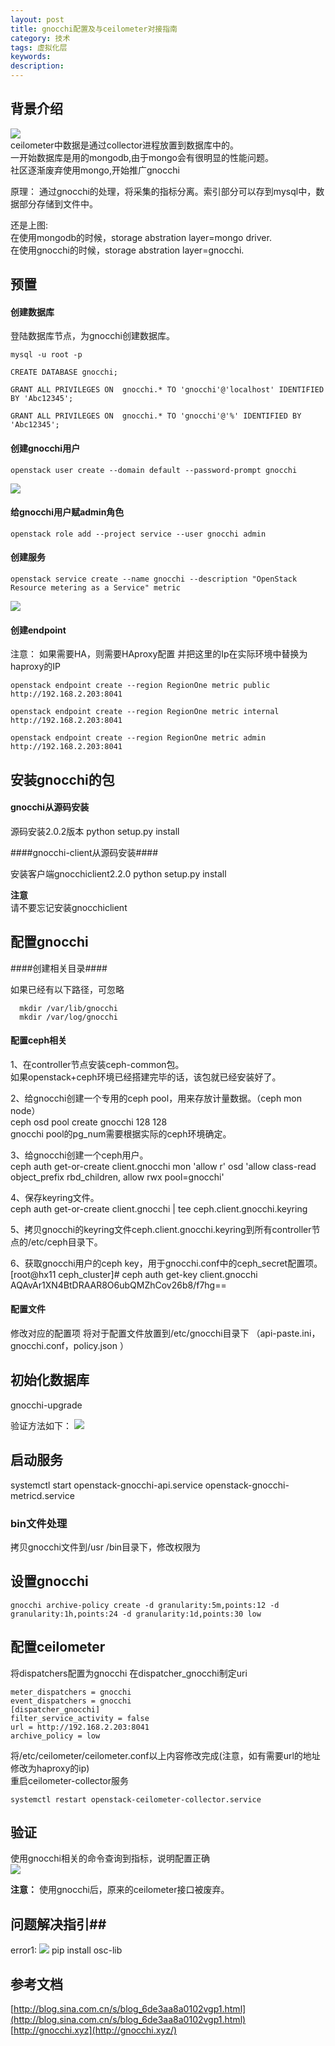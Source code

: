 ```yaml
---
layout: post
title: gnocchi配置及与ceilometer对接指南
category: 技术
tags: 虚拟化层
keywords: 
description: 
---
```


## 背景介绍 ##

![](http://i.imgur.com/NWW2RPp.png)  
ceilometer中数据是通过collector进程放置到数据库中的。  
一开始数据库是用的mongodb,由于mongo会有很明显的性能问题。  
社区逐渐废弃使用mongo,开始推广gnocchi  

原理：
通过gnocchi的处理，将采集的指标分离。索引部分可以存到mysql中，数据部分存储到文件中。  

还是上图:  
在使用mongodb的时候，storage abstration layer=mongo driver.  
在使用gnocchi的时候，storage abstration layer=gnocchi.

## 预置 ##

#### 创建数据库 ####

登陆数据库节点，为gnocchi创建数据库。

    mysql -u root -p
    
    CREATE DATABASE gnocchi;
     
    GRANT ALL PRIVILEGES ON  gnocchi.* TO 'gnocchi'@'localhost' IDENTIFIED BY 'Abc12345';
     
    GRANT ALL PRIVILEGES ON  gnocchi.* TO 'gnocchi'@'%' IDENTIFIED BY 'Abc12345';

#### 创建gnocchi用户 ####

    openstack user create --domain default --password-prompt gnocchi

![](http://i.imgur.com/brU0SN5.png)

#### 给gnocchi用户赋admin角色 ####

    openstack role add --project service --user gnocchi admin

#### 创建服务 ####

    openstack service create --name gnocchi --description "OpenStack Resource metering as a Service" metric

![](http://i.imgur.com/AikAV5p.png)

#### 创建endpoint ####

注意：
如果需要HA，则需要HAproxy配置
并把这里的Ip在实际环境中替换为haproxy的IP

    openstack endpoint create --region RegionOne metric public http://192.168.2.203:8041

    openstack endpoint create --region RegionOne metric internal http://192.168.2.203:8041

    openstack endpoint create --region RegionOne metric admin http://192.168.2.203:8041


## 安装gnocchi的包 ##

#### gnocchi从源码安装 ####

源码安装2.0.2版本
python setup.py install


####gnocchi-client从源码安装####

安装客户端gnocchiclient2.2.0
python setup.py install

**注意**  
请不要忘记安装gnocchiclient

## 配置gnocchi ##
 
####创建相关目录####

如果已经有以下路径，可忽略

      mkdir /var/lib/gnocchi
      mkdir /var/log/gnocchi
      

#### 配置ceph相关 ####

1、在controller节点安装ceph-common包。  
如果openstack+ceph环境已经搭建完毕的话，该包就已经安装好了。  

2、给gnocchi创建一个专用的ceph pool，用来存放计量数据。（ceph mon node）  
ceph osd pool create gnocchi 128 128  
gnocchi pool的pg_num需要根据实际的ceph环境确定。  

3、给gnocchi创建一个ceph用户。  
ceph auth get-or-create client.gnocchi mon 'allow r' osd 'allow class-read object_prefix rbd_children, allow rwx pool=gnocchi'  

4、保存keyring文件。  
ceph auth get-or-create client.gnocchi | tee ceph.client.gnocchi.keyring  

5、拷贝gnocchi的keyring文件ceph.client.gnocchi.keyring到所有controller节点的/etc/ceph目录下。  

6、获取gnocchi用户的ceph key，用于gnocchi.conf中的ceph_secret配置项。  
[root@hx11 ceph_cluster]# ceph auth get-key client.gnocchi  
AQAvAr1XN4BtDRAAR8O6ubQMZhCov26b8/f7hg==  


#### 配置文件 ####

修改对应的配置项
将对于配置文件放置到/etc/gnocchi目录下
（api-paste.ini，gnocchi.conf，policy.json ）

## 初始化数据库 ##

gnocchi-upgrade

验证方法如下：
![](http://i.imgur.com/ETjjiCt.png)

## 启动服务 ##

systemctl start openstack-gnocchi-api.service openstack-gnocchi-metricd.service

### bin文件处理 ###

拷贝gnocchi文件到/usr	/bin目录下，修改权限为

## 设置gnocchi ##

    gnocchi archive-policy create -d granularity:5m,points:12 -d granularity:1h,points:24 -d granularity:1d,points:30 low

## 配置ceilometer ##

将dispatchers配置为gnocchi
在dispatcher_gnocchi制定uri

    
    meter_dispatchers = gnocchi
    event_dispatchers = gnocchi
    [dispatcher_gnocchi]
    filter_service_activity = false
    url = http://192.168.2.203:8041
    archive_policy = low

将/etc/ceilometer/ceilometer.conf以上内容修改完成(注意，如有需要url的地址修改为haproxy的ip)  
重启ceilometer-collector服务  

    systemctl restart openstack-ceilometer-collector.service

## 验证 ##

使用gnocchi相关的命令查询到指标，说明配置正确  
![](http://i.imgur.com/Di6Pw3r.png)

**注意：**
使用gnocchi后，原来的ceilometer接口被废弃。

## 问题解决指引##
error1:
![](http://i.imgur.com/vG7MxvF.png)
pip install osc-lib


## 参考文档 ##

[http://blog.sina.com.cn/s/blog_6de3aa8a0102vgp1.html](http://blog.sina.com.cn/s/blog_6de3aa8a0102vgp1.html)  
[http://gnocchi.xyz](http://gnocchi.xyz/)